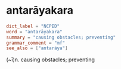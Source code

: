 # antarāyakara

``` toml
dict_label = "NCPED"
word = "antarāyakara"
summary = "causing obstacles; preventing"
grammar_comment = "mf"
see_also = ["antarāya"]
```

(\~ī)n. causing obstacles; preventing

